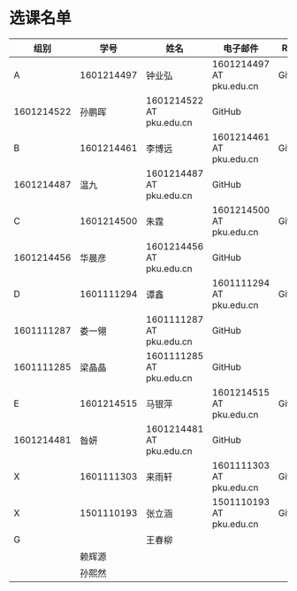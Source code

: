 选课名单
=======

组别 | 学号   |  姓名  |  电子邮件 | Repo
---- | ------ | ------ | -------- | ------
A | 1601214497  | 钟业弘| 1601214497 AT  pku.edu.cn | GitHub
  | 1601214522  | 孙鹏晖| 1601214522 AT  pku.edu.cn | GitHub
B | 1601214461  | 李博远| 1601214461 AT  pku.edu.cn | GitHub
  | 1601214487  | 温九	| 1601214487 AT  pku.edu.cn	| GitHub
C | 1601214500  | 朱霆	| 1601214500 AT  pku.edu.cn | GitHub
  | 1601214456  | 华晨彦| 1601214456 AT  pku.edu.cn | GitHub
D | 1601111294	| 谭鑫	| 1601111294 AT  pku.edu.cn | GitHub
  | 1601111287  | 娄一翎| 1601111287 AT  pku.edu.cn | GitHub
  | 1601111285  | 梁晶晶| 1601111285 AT  pku.edu.cn | GitHub
E | 1601214515  | 马银萍| 1601214515 AT  pku.edu.cn	| GitHub
  | 1601214481  | 昝妍	| 1601214481 AT  pku.edu.cn | GitHub
X | 1601111303  | 来雨轩| 1601111303 AT  pku.edu.cn | GitHub
X | 1501110193  | 张立涵| 1501110193 AT  pku.edu.cn | GitHub
G |             | 王春柳|    |
  |             | 赖辉源|    |
  |             | 孙熙然|    |
